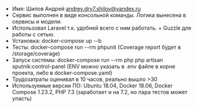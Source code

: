 - Имя: Шилов Андрей andrey.dry7.shilov@yandex.ru
- Сервис выполнен в виде консольной команды. Логика вынесена в сервисы и модели.
- Использовал Laravel т.к. удобней всего с ним работать. + Guzzle для работы с сетью.
- Установка: docker-compose up --b
- Тесты: docker-compose run --rm phpunit (Coverage report будет в /storage/coverage)
- Запуск системы: docker-compose run --rm php php artisan sputnik:control-panel (ENV можно указать в .env файле в корне проекта, либо в docker-compose.yaml)
- Трудозатраты оценивал в 10 часов, реально вышло >30
- Используемые версии ПО: Ubuntu 18.04, Docker 18.06, Docker Compose 1.23.2, PHP 7.3 (заработает и на 7.2, но пара тестов может упасть)